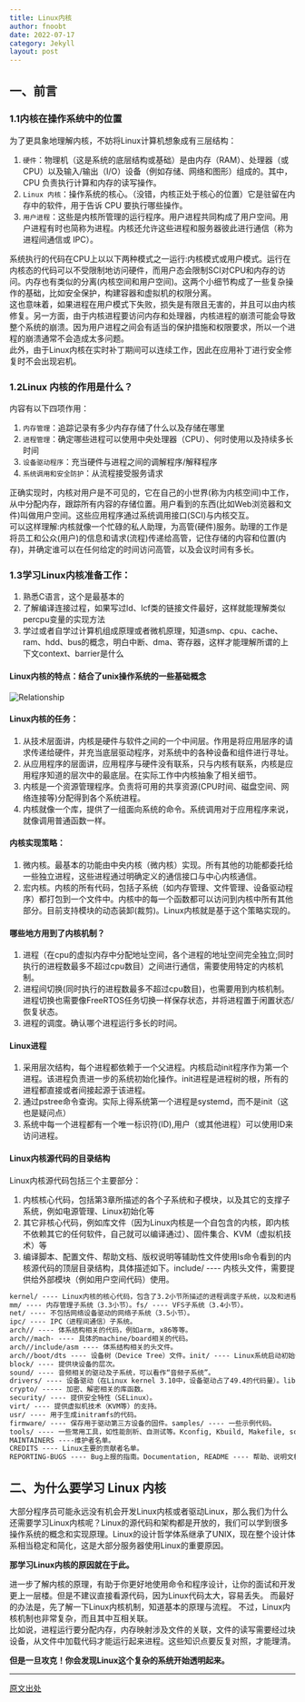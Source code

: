 ```yaml
---
title: Linux内核
author: fnoobt
date: 2022-07-17
category: Jekyll
layout: post
---
```


## 一、前言

### 1.1内核在操作系统中的位置

为了更具象地理解内核，不妨将Linux计算机想象成有三层结构：

1. `硬件`：物理机（这是系统的底层结构或基础）是由内存（RAM）、处理器（或 CPU）以及输入/输出（I/O）设备（例如存储、网络和图形）组成的。其中，CPU 负责执行计算和内存的读写操作。
2. `Linux 内核`：操作系统的核心。（没错，内核正处于核心的位置）它是驻留在内存中的软件，用于告诉 CPU 要执行哪些操作。
3. `用户进程`：这些是内核所管理的运行程序。用户进程共同构成了用户空间。用户进程有时也简称为进程。内核还允许这些进程和服务器彼此进行通信（称为进程间通信或 IPC）。

系统执行的代码在CPU上以以下两种模式之一运行:内核模式或用户模式。运行在内核态的代码可以不受限制地访问硬件，而用户态会限制SCI对CPU和内存的访问。内存也有类似的分离(内核空间和用户空间)。这两个小细节构成了一些复杂操作的基础，比如安全保护，构建容器和虚拟机的权限分离。  
这也意味着，如果进程在用户模式下失败，损失是有限且无害的，并且可以由内核修复。另一方面，由于内核进程要访问内存和处理器，内核进程的崩溃可能会导致整个系统的崩溃。因为用户进程之间会有适当的保护措施和权限要求，所以一个进程的崩溃通常不会造成太多问题。  
此外，由于Linux内核在实时补丁期间可以连续工作，因此在应用补丁进行安全修复时不会出现宕机。

### 1.2Linux 内核的作用是什么？

内容有以下四项作用：
1. `内存管理`：追踪记录有多少内存存储了什么以及存储在哪里
2. `进程管理`：确定哪些进程可以使用中央处理器（CPU）、何时使用以及持续多长时间
3. `设备驱动程序`：充当硬件与进程之间的调解程序/解释程序
4. `系统调用和安全防护`：从流程接受服务请求

正确实现时，内核对用户是不可见的，它在自己的小世界(称为内核空间)中工作，从中分配内存，跟踪所有内容的存储位置。用户看到的东西(比如Web浏览器和文件)叫做用户空间。这些应用程序通过系统调用接口(SCI)与内核交互。  
可以这样理解:内核就像一个忙碌的私人助理，为高管(硬件)服务。助理的工作是将员工和公众(用户)的信息和请求(流程)传递给高管，记住存储的内容和位置(内存)，并确定谁可以在任何给定的时间访问高管，以及会议时间有多长。

### 1.3学习Linux内核准备工作：

1. 熟悉C语言，这个是最基本的
2. 了解编译连接过程，如果写过ld、lcf类的链接文件最好，这样就能理解类似percpu变量的实现方法
3. 学过或者自学过计算机组成原理或者微机原理，知道smp、cpu、cache、ram、hdd、bus的概念，明白中断、dma、寄存器，这样才能理解所谓的上下文context、barrier是什么

#### Linux内核的特点：结合了unix操作系统的一些基础概念

![Relationship]({{site.url}}/{{site.baseurl}}/assets/linux/kernel/relationship.jpg)

#### Linux内核的任务：

1. 从技术层面讲，内核是硬件与软件之间的一个中间层。作用是将应用层序的请求传递给硬件，并充当底层驱动程序，对系统中的各种设备和组件进行寻址。
2. 从应用程序的层面讲，应用程序与硬件没有联系，只与内核有联系，内核是应用程序知道的层次中的最底层。在实际工作中内核抽象了相关细节。
3. 内核是一个资源管理程序。负责将可用的共享资源(CPU时间、磁盘空间、网络连接等)分配得到各个系统进程。
4. 内核就像一个库，提供了一组面向系统的命令。系统调用对于应用程序来说，就像调用普通函数一样。

#### 内核实现策略：

1. 微内核。最基本的功能由中央内核（微内核）实现。所有其他的功能都委托给一些独立进程，这些进程通过明确定义的通信接口与中心内核通信。
2. 宏内核。内核的所有代码，包括子系统（如内存管理、文件管理、设备驱动程序）都打包到一个文件中。内核中的每一个函数都可以访问到内核中所有其他部分。目前支持模块的动态装卸(裁剪)。Linux内核就是基于这个策略实现的。

#### 哪些地方用到了内核机制？

1. 进程（在cpu的虚拟内存中分配地址空间，各个进程的地址空间完全独立;同时执行的进程数最多不超过cpu数目）之间进行通信，需要使用特定的内核机制。
2. 进程间切换(同时执行的进程数最多不超过cpu数目)，也需要用到内核机制。
进程切换也需要像FreeRTOS任务切换一样保存状态，并将进程置于闲置状态/恢复状态。
3. 进程的调度。确认哪个进程运行多长的时间。

#### Linux进程

1. 采用层次结构，每个进程都依赖于一个父进程。内核启动init程序作为第一个进程。该进程负责进一步的系统初始化操作。init进程是进程树的根，所有的进程都直接或者间接起源于该进程。
2. 通过pstree命令查询。实际上得系统第一个进程是systemd，而不是init（这也是疑问点）
3. 系统中每一个进程都有一个唯一标识符(ID),用户（或其他进程）可以使用ID来访问进程。

#### Linux内核源代码的目录结构

Linux内核源代码包括三个主要部分：

1. 内核核心代码，包括第3章所描述的各个子系统和子模块，以及其它的支撑子系统，例如电源管理、Linux初始化等
2. 其它非核心代码，例如库文件（因为Linux内核是一个自包含的内核，即内核不依赖其它的任何软件，自己就可以编译通过）、固件集合、KVM（虚拟机技术）等
3. 编译脚本、配置文件、帮助文档、版权说明等辅助性文件使用ls命令看到的内核源代码的顶层目录结构，具体描述如下。include/ ---- 内核头文件，需要提供给外部模块（例如用户空间代码）使用。

```markdown
kernel/ ---- Linux内核的核心代码，包含了3.2小节所描述的进程调度子系统，以及和进程调度相关的模块。
mm/ ---- 内存管理子系统（3.3小节）。fs/ ---- VFS子系统（3.4小节）。
net/ ---- 不包括网络设备驱动的网络子系统（3.5小节）。
ipc/ ---- IPC（进程间通信）子系统。
arch// ---- 体系结构相关的代码，例如arm, x86等等。 
arch//mach- ---- 具体的machine/board相关的代码。 
arch//include/asm ---- 体系结构相关的头文件。 
arch//boot/dts ---- 设备树（Device Tree）文件。init/ ---- Linux系统启动初始化相关的代码。 
block/ ---- 提供块设备的层次。 
sound/ ---- 音频相关的驱动及子系统，可以看作“音频子系统”。 
drivers/ ---- 设备驱动（在Linux kernel 3.10中，设备驱动占了49.4的代码量）。lib/ ---- 实现需要在内核中使用的库函数，例如CRC、FIFO、list、MD5等。 
crypto/ ----- 加密、解密相关的库函数。 
security/ ---- 提供安全特性（SELinux）。 
virt/ ---- 提供虚拟机技术（KVM等）的支持。 
usr/ ---- 用于生成initramfs的代码。 
firmware/ ---- 保存用于驱动第三方设备的固件。samples/ ---- 一些示例代码。 
tools/ ---- 一些常用工具，如性能剖析、自测试等。Kconfig, Kbuild, Makefile, scripts/ ---- 用于内核编译的配置文件、脚本等。COPYING ---- 版权声明。 
MAINTAINERS ----维护者名单。 
CREDITS ---- Linux主要的贡献者名单。 
REPORTING-BUGS ---- Bug上报的指南。Documentation, README ---- 帮助、说明文档。
```

## 二、为什么要学习 Linux 内核

大部分程序员可能永远没有机会开发Linux内核或者驱动Linux，那么我们为什么还需要学习Linux内核呢？Linux的源代码和架构都是开放的，我们可以学到很多操作系统的概念和实现原理。Linux的设计哲学体系继承了UNIX，现在整个设计体系相当稳定和简化，这是大部分服务器使用Linux的重要原因。

**那学习Linux内核的原因就在于此。**  

进一步了解内核的原理，有助于你更好地使用命令和程序设计，让你的面试和开发更上一层楼。但是不建议直接看源代码，因为Linux代码太大，容易丢失。
而最好的办法是，先了解一下Linux内核机制，知道基本的原理与流程。
不过，Linux内核机制也非常复杂，而且其中互相关联。  
比如说，进程运行要分配内存，内存映射涉及文件的关联，文件的读写需要经过块设备，从文件中加载代码才能运行起来进程。这些知识点要反复对照，才能理清。
 
**但是一旦攻克！你会发现Linux这个复杂的系统开始透明起来。**

****

[原文出处](https://zhuanlan.zhihu.com/p/635315467)